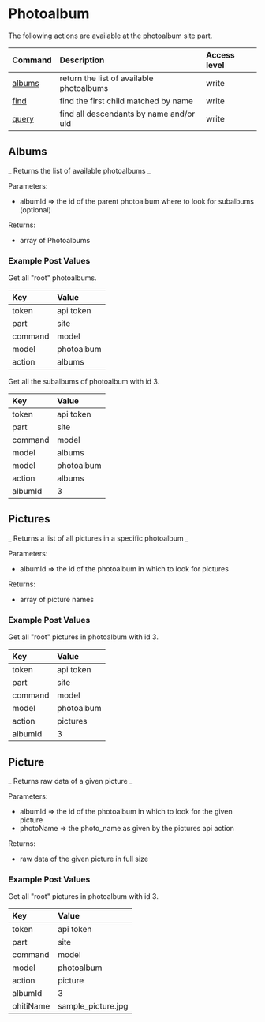 Photoalbum
=====================
The following actions are available at the photoalbum site part.

| Command                            | Description                                    | Access level |
| :--------------------------------- |:---------------------------------------------- |:-------------|
| [albums](#albums)                  | return the list of available photoalbums       | write        |
| [find](#find)                      | find the first child matched by name           | write        |
| [query](#query)                    | find all descendants by name and/or uid        | write        |

## Albums ##
_  Returns the list of available photoalbums  _

Parameters:

- albumId => the id of the parent photoalbum where to look for subalbums (optional)

Returns:

- array of Photoalbums

### Example Post Values ###

Get all "root" photoalbums.

| Key                                | Value                                          |
| :--------------------------------- |:---------------------------------------------- |
| token                              | api token                                      |
| part                               | site                                           |
| command                            | model                                          |
| model                              | photoalbum                                     |
| action                             | albums                                         |

Get all the subalbums of photoalbum with id 3.

| Key                                | Value                                          |
| :--------------------------------- |:---------------------------------------------- |
| token                              | api token                                      |
| part                               | site                                           |
| command                            | model                                          |
| model                              | albums                                         |
| model                              | photoalbum                                     |
| action                             | albums                                         |
| albumId                            | 3                                              |

## Pictures ##
_  Returns a list of all pictures in a specific photoalbum  _

Parameters:

- albumId => the id of the photoalbum in which to look for pictures

Returns:

- array of picture names

### Example Post Values ###

Get all "root" pictures in photoalbum with id 3.

| Key                                | Value                                          |
| :--------------------------------- |:---------------------------------------------- |
| token                              | api token                                      |
| part                               | site                                           |
| command                            | model                                          |
| model                              | photoalbum                                     |
| action                             | pictures                                       |
| albumId                            | 3                                              |

## Picture ##
_  Returns raw data of a given picture  _

Parameters:

- albumId => the id of the photoalbum in which to look for the given picture
- photoName => the photo_name as given by the pictures api action

Returns:

- raw data of the given picture in full size

### Example Post Values ###

Get all "root" pictures in photoalbum with id 3.

| Key                                | Value                                          |
| :--------------------------------- |:---------------------------------------------- |
| token                              | api token                                      |
| part                               | site                                           |
| command                            | model                                          |
| model                              | photoalbum                                     |
| action                             | picture                                        |
| albumId                            | 3                                              |
| ohitiName                          | sample_picture.jpg                            |
